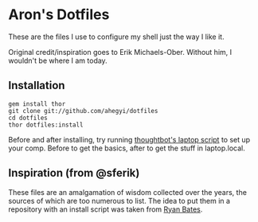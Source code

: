 # Aron's Dotfiles
These are the files I use to configure my shell just the way I like it.

Original credit/inspiration goes to Erik Michaels-Ober. Without him, I wouldn't be where I am today.

## Installation
    gem install thor
    git clone git://github.com/ahegyi/dotfiles
    cd dotfiles
    thor dotfiles:install

Before and after installing, try running [thoughtbot's laptop script](https://github.com/thoughtbot/laptop) to set up your comp. Before to get the basics, after to get the stuff in laptop.local.

## Inspiration (from @sferik)
These files are an amalgamation of wisdom collected over the years, the sources
of which are too numerous to list. The idea to put them in a repository with an
install script was taken from [Ryan Bates](https://github.com/ryanb/dotfiles).
